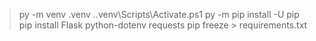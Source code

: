 >py -m venv .venv
>.\.venv\Scripts\Activate.ps1
>py -m pip install -U pip 
>pip install Flask python-dotenv requests
>pip freeze > requirements.txt



